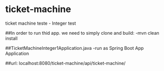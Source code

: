 # ticket-machine
ticket machine teste - Integer test


##In order to run thid app. we need to simply clone and build: 
-mvn clean install


##TicketMachineInteger1Application.java
-run as Spring Boot App Application

##url:
localhost:8080/ticket-machine/api/ticket-machine/<text-to-type>
